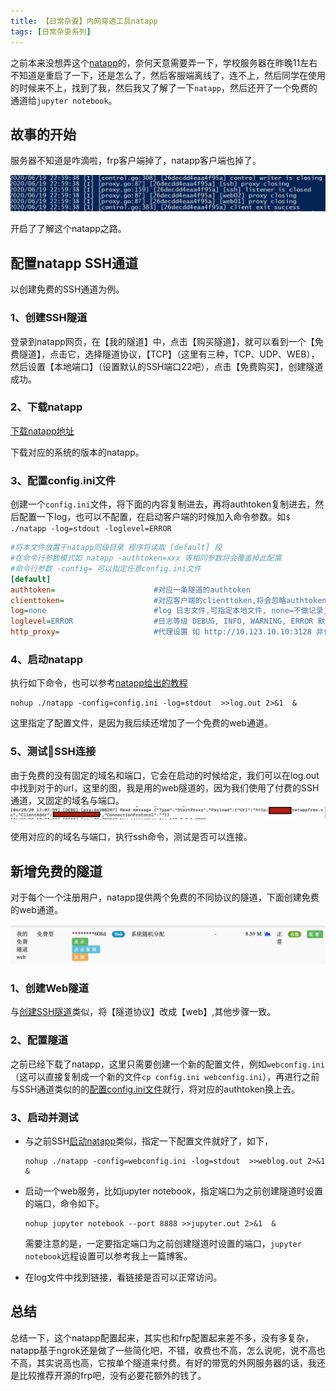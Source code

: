 ```yaml
---
title: 【日常杂耍】内网穿透工具natapp
tags: [日常杂耍系列]
---
```


之前本来没想弄这个[natapp](https://natapp.cn)的，奈何天意需要弄一下，学校服务器在昨晚11左右不知道是重启了一下，还是怎么了，然后客服端离线了，连不上，然后同学在使用的时候来不上，找到了我，然后我又了解了一下`natapp`，然后还开了一个免费的通道给`jupyter notebook`。

<!--more-->

## 故事的开始

服务器不知道是咋滴啦，frp客户端掉了，natapp客户端也掉了。

![客服端掉了](/assets/images/2020/20200620/server-close.png)

开启了了解这个natapp之路。

## 配置natapp SSH通道

以创建免费的SSH通道为例。

### 1、创建SSH隧道

登录到natapp网页，在【我的隧道】中，点击【购买隧道】，就可以看到一个【免费隧道】，点击它，选择隧道协议，【TCP】（这里有三种，TCP、UDP、WEB），然后设置【本地端口】（设置默认的SSH端口22吧），点击【免费购买】，创建隧道成功。

### 2、下载natapp

[下载natapp地址](https://natapp.cn/#download)

下载对应的系统的版本的natapp。

### 3、配置config.ini文件

创建一个`config.ini`文件，将下面的内容复制进去，再将authtoken复制进去，然后配置一下log，也可以不配置，在启动客户端的时候加入命令参数。如`$ ./natapp -log=stdout -loglevel=ERROR`

```ini
#将本文件放置于natapp同级目录 程序将读取 [default] 段
#在命令行参数模式如 natapp -authtoken=xxx 等相同参数将会覆盖掉此配置
#命令行参数 -config= 可以指定任意config.ini文件
[default]
authtoken=                      #对应一条隧道的authtoken
clienttoken=                    #对应客户端的clienttoken,将会忽略authtoken,若无请留空,
log=none                        #log 日志文件,可指定本地文件, none=不做记录,stdout=直接屏幕输出 ,默认为none
loglevel=ERROR                  #日志等级 DEBUG, INFO, WARNING, ERROR 默认为 DEBUG
http_proxy=                     #代理设置 如 http://10.123.10.10:3128 非代理上网用户请务必留空
```

### 4、启动natapp

执行如下命令，也可以参考[natapp给出的教程](https://natapp.cn/article/nohup)

```shell
nohup ./natapp -config=config.ini -log=stdout  >>log.out 2>&1  &
```

这里指定了配置文件，是因为我后续还增加了一个免费的web通道。

### 5、测试SSH连接

由于免费的没有固定的域名和端口，它会在启动的时候给定，我们可以在log.out中找到对于的url，这里的图，我是用的web隧道的，因为我们使用了付费的SSH通道，又固定的域名与端口。
![免费的url](/assets/images/2020/20200620/url.png)

使用对应的的域名与端口，执行ssh命令，测试是否可以连接。

## 新增免费的隧道

对于每个一个注册用户，natapp提供两个免费的不同协议的隧道，下面创建免费的web通道。

![natapp免费web通道](/assets/images/2020/20200620/tunnel.png)

### 1、创建Web隧道

与[创建SSH隧道](#1创建ssh隧道)类似，将【隧道协议】改成【web】,其他步骤一致。

### 2、配置隧道

之前已经下载了natapp，这里只需要创建一个新的配置文件，例如`webconfig.ini`（这可以直接复制成一个新的文件`cp config.ini webconfig.ini`），再进行之前与SSH通道类似的的[配置config.ini文件](#3配置configini文件)就行，将对应的authtoken换上去。


### 3、启动并测试

- 与之前SSH[启动natapp](#4启动natapp)类似，指定一下配置文件就好了，如下，

    ```shell
    nohup ./natapp -config=webconfig.ini -log=stdout  >>weblog.out 2>&1  &
    ```

- 启动一个web服务，比如jupyter notebook，指定端口为之前创建隧道时设置的端口，命令如下。

    ```shell
    nohup jupyter notebook --port 8888 >>jupyter.out 2>&1  &
    ```

    需要注意的是，一定要指定端口为之前创建隧道时设置的端口，`jupyter notebook`远程设置可以参考我上一篇博客。

- 在log文件中找到链接，看链接是否可以正常访问。

## 总结

总结一下，这个natapp配置起来，其实也和frp配置起来差不多，没有多复杂，natapp基于ngrok还是做了一些简化吧，不错，收费也不高，怎么说呢，说不高也不高，其实说高也高，它按单个隧道来付费。有好的带宽的外网服务器的话，我还是比较推荐开源的frp吧，没有必要花额外的钱了。
